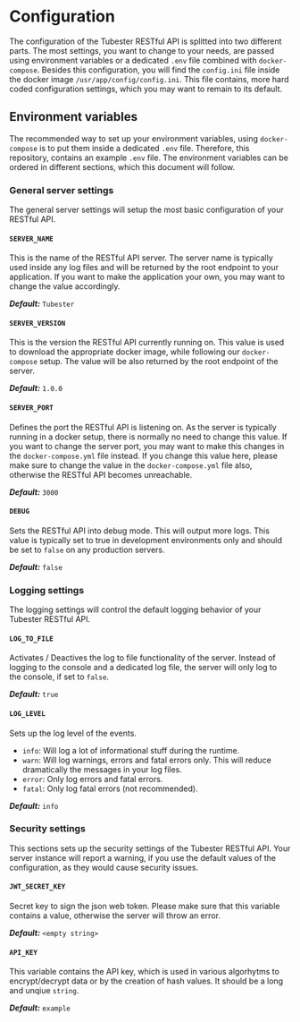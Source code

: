 # Configuration
The configuration of the Tubester RESTful API is splitted into two different parts. The most settings, you want to change to your needs, are passed using environment variables or a dedicated `.env` file combined with `docker-compose`. Besides this configuration, you will find the `config.ini` file inside the docker image `/usr/app/config/config.ini`. This file contains, more hard coded configuration settings, which you may want to remain to its default.

## Environment variables
The recommended way to set up your environment variables, using `docker-compose` is to put them inside a dedicated `.env` file. Therefore, this repository, contains an example `.env` file. The environment variables can be ordered in different sections, which this document will follow.

### General server settings
The general server settings will setup the most basic configuration of your RESTful API. 

#### `SERVER_NAME`
This is the name of the RESTful API server. The server name is typically used inside any log files and will be returned by the root endpoint to your application. If you want to make the application your own, you may want to change the value accordingly.

***Default:*** `Tubester`

#### `SERVER_VERSION`
This is the version the RESTful API currently running on. This value is used to download the appropriate docker image, while following our `docker-compose` setup. The value will be also returned by the root endpoint of the server.

***Default:*** `1.0.0`

#### `SERVER_PORT`
Defines the port the RESTful API is listening on. As the server is typically running in a docker setup, there is normally no need to change this value. If you want to change the server port, you may want to make this changes in the `docker-compose.yml` file instead. If you change this value here, please make sure to change the value in the `docker-compose.yml` file also, otherwise the RESTful API becomes unreachable.

***Default:*** `3000`

#### `DEBUG`
Sets the RESTful API into debug mode. This will output more logs. This value is typically set to true in development environments only and should be set to `false` on any production servers.

***Default:*** `false`

### Logging settings
The logging settings will control the default logging behavior of your Tubester RESTful API.

#### `LOG_TO_FILE`
Activates / Deactives the log to file functionality of the server. Instead of logging to the console and a dedicated log file, the server will only log to the console, if set to `false`.

***Default:*** `true`

#### `LOG_LEVEL`
Sets up the log level of the events.

- `info`: Will log a lot of informational stuff during the runtime.
- `warn`: Will log warnings, errors and fatal errors only. This will reduce dramatically the messages in your log files.
- `error`: Only log errors and fatal errors.
- `fatal`: Only log fatal errors (not recommended).

***Default:*** `info`

### Security settings
This sections sets up the security settings of the Tubester RESTful API. Your server instance will report a warning, if you use the default values of the configuration, as they would cause security issues.

#### `JWT_SECRET_KEY`
Secret key to sign the json web token. Please make sure that this variable contains a value, otherwise the server will throw an error.

***Default:*** `<empty string>`

#### `API_KEY`
This variable contains the API key, which is used in various algorhytms to encrypt/decrypt data or by the creation of hash values. It should be a long and unqiue `string`.

***Default:*** `example`